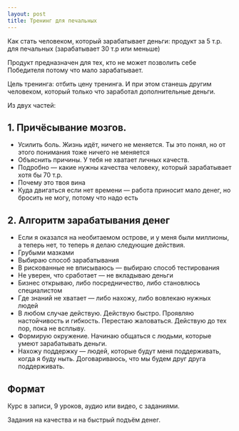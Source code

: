```yaml
---
layout: post
title: Тренинг для печальных
---
```


Как стать человеком, который зарабатывает деньги: продукт за 5 т.р. для печальных (зарабатывает 30 т.р или меньше)

Продукт предназначен для тех, кто не может позволить себе Победителя потому что мало зарабатывает.

Цель тренинга: отбить цену тренинга. И при этом станешь другим человеком, который только что заработал дополнительные деньги.

Из двух частей:

## 1. Причёсывание мозгов.

- Усилить боль. Жизнь идёт, ничего не меняется. Ты это понял, но от этого понимания тоже ничего не меняется
- Объяснить причины. У тебя не хватает личных качеств.
- Подробно — какие нужны качества человеку, который зарабатывает хотя бы 70 т.р.
- Почему это твоя вина
- Куда двигаться если нет времени — работа приносит мало денег, но бросить не могу, потому что надо есть

## 2. Алгоритм зарабатывания денег

- Если я оказался на необитаемом острове, и у меня были миллионы, а теперь нет, то теперь я делаю следующие действия.
- Грубыми мазками
- Выбираю способ зарабатывания
- В рискованные не вписываюсь — выбираю способ тестирования
- Не уверен, что сработает — не вкладываю деньги
- Бизнес открываю, либо посредничество, либо становлюсь специалистом
- Где знаний не хватает — либо нахожу, либо вовлекаю нужных людей
- В любом случае действую. Действую быстро. Проявляю настойчивость и гибкость. Перестаю жаловаться. Действую до тех пор, пока не всплыву.
- Формирую окружение. Начинаю общаться с людьми, которые умеют зарабатывать деньги.
- Нахожу поддержку — людей, которые будут меня поддерживать, когда я буду ныть. Договариваюсь, что мы будем друг друга поддерживать.

## Формат

Курс в записи, 9 уроков, аудио или видео, с заданиями.

Задания на качества и на быстрый подъём денег.
